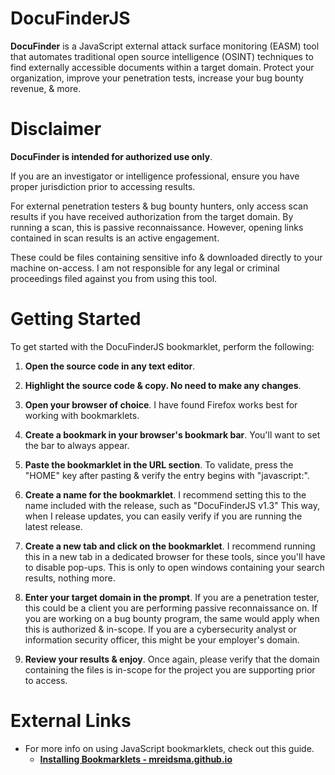 # DocuFinderJS

**DocuFinder** is a JavaScript external attack surface monitoring (EASM) tool that automates traditional open source intelligence (OSINT) techniques to find externally accessible documents within a target domain.
Protect your organization, improve your penetration tests, increase your bug bounty revenue, & more.

# Disclaimer
**DocuFinder is intended for authorized use only**. 

If you are an investigator or intelligence professional, ensure you have proper jurisdiction prior to accessing results. 

For external penetration testers & bug bounty hunters, only access scan results if you have received authorization from the target domain. By running a scan, this is passive reconnaissance. However, opening links contained in scan results is an active engagement. 

These could be files containing sensitive info & downloaded directly to your machine on-access.
I am not responsible for any legal or criminal proceedings filed against you from using this tool.
# Getting Started
To get started with the DocuFinderJS bookmarklet, perform the following:

1. **Open the source code in any text editor**.

2. **Highlight the source code & copy. No need to make any changes**.

3. **Open your browser of choice**. 
	I have found Firefox works best for working with bookmarklets.

4. **Create a bookmark in your browser's bookmark bar**. 
	You'll want to set the bar to always appear.

5. **Paste the bookmarklet in the URL section**. 
	To validate, press the "HOME" key after pasting & verify the entry begins with "javascript:".

6. **Create a name for the bookmarklet**.
	I recommend setting this to the name included with the release, such as "DocuFinderJS v1.3"
	This way, when I release updates, you can easily verify if you are running the latest release.

7. **Create a new tab and click on the bookmarklet**. 
	I recommend running this in a new tab in a dedicated browser for these tools, since you'll have to disable pop-ups. This is only to open windows containing your search results, nothing more.

8. **Enter your target domain in the prompt**. 
	If you are a penetration tester, this could be a client you are performing passive reconnaissance on. 
	If you are working on a bug bounty program, the same would apply when this is authorized & in-scope. 
	If you are a cybersecurity analyst or information security officer, this might be your employer's domain.

9. **Review your results & enjoy**. 
	 Once again, please verify that the domain containing the files is in-scope for the project you are supporting prior to access. 

# External Links

- For more info on using JavaScript bookmarklets, check out this guide.
	- [**Installing Bookmarklets - mreidsma.github.io**](https://mreidsma.github.io/bookmarklets/installing.html)
